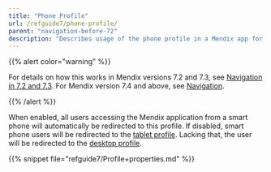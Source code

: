 ```yaml
---
title: "Phone Profile"
url: /refguide7/phone-profile/
parent: "navigation-before-72"
description: "Describes usage of the phone profile in a Mendix app for Mendix versions 7.0 and 7.1."
---
```


{{% alert color="warning" %}}

For details on how this works in Mendix versions 7.2 and 7.3, see [Navigation in 7.2 and 7.3](/refguide7/navigation-in-72-and-73/). For Mendix version 7.4 and above, see [Navigation](/refguide7/navigation/).

{{% /alert %}}

When enabled, all users accessing the Mendix application from a smart phone will automatically be redirected to this profile. If disabled, smart phone users will be redirected to the [tablet profile](/refguide7/tablet-profile/). Lacking that, the user will be redirected to the [desktop profile](/refguide7/desktop-profile/).

{{% snippet file="refguide7/Profile+properties.md" %}}
